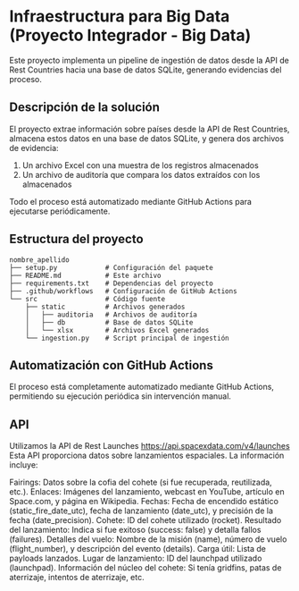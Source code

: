 # Infraestructura para Big Data (Proyecto Integrador - Big Data)

Este proyecto implementa un pipeline de ingestión de datos desde la API de Rest Countries hacia una base de datos SQLite, generando evidencias del proceso.

## Descripción de la solución

El proyecto extrae información sobre países desde la API de Rest Countries, almacena estos datos en una base de datos SQLite, y genera dos archivos de evidencia:

1. Un archivo Excel con una muestra de los registros almacenados
2. Un archivo de auditoría que compara los datos extraídos con los almacenados

Todo el proceso está automatizado mediante GitHub Actions para ejecutarse periódicamente.

## Estructura del proyecto

```
nombre_apellido
├── setup.py            # Configuración del paquete
├── README.md           # Este archivo
├── requirements.txt    # Dependencias del proyecto
├── .github/workflows   # Configuración de GitHub Actions
└── src                 # Código fuente
    ├── static          # Archivos generados
    │   ├── auditoria   # Archivos de auditoría
    │   ├── db          # Base de datos SQLite
    │   └── xlsx        # Archivos Excel generados
    └── ingestion.py    # Script principal de ingestión
```


## Automatización con GitHub Actions

El proceso está completamente automatizado mediante GitHub Actions, permitiendo su ejecución periódica sin intervención manual.



## API 

Utilizamos la API de Rest Launches https://api.spacexdata.com/v4/launches
Esta API proporciona datos sobre lanzamientos espaciales. La información incluye:

Fairings: Datos sobre la cofia del cohete (si fue recuperada, reutilizada, etc.).
Enlaces: Imágenes del lanzamiento, webcast en YouTube, artículo en Space.com, y página en Wikipedia.
Fechas: Fecha de encendido estático (static_fire_date_utc), fecha de lanzamiento (date_utc), y precisión de la fecha (date_precision).
Cohete: ID del cohete utilizado (rocket).
Resultado del lanzamiento: Indica si fue exitoso (success: false) y detalla fallos (failures).
Detalles del vuelo: Nombre de la misión (name), número de vuelo (flight_number), y descripción del evento (details).
Carga útil: Lista de payloads lanzados.
Lugar de lanzamiento: ID del launchpad utilizado (launchpad).
Información del núcleo del cohete: Si tenía gridfins, patas de aterrizaje, intentos de aterrizaje, etc.
